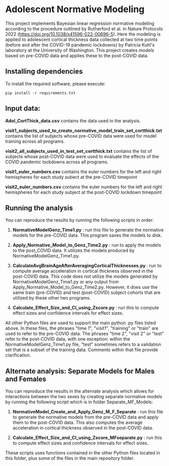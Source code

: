 # Adolescent Normative Modeling

This project implements Bayesian linear regression normative modeling according to the procedure outlined by Rutherford et al. in Nature Protocols 2022 (https://doi.org/10.1038/s41596-022-00696-5).
Here the modeling is applied to adolescent cortical thickness data collected at two time points (before and after the COVID-19 pandemic lockdowns) by Patricia Kuhl's laboratory at the University of Washington.
This project creates models based on pre-COVID data and applies these to the post-COVID data.

## Installing dependencies

To install the required software, please execute:

    pip install -r requirements.txt

## Input data:

**Adol_CortThick_data.csv** contains the data used in the analysis.

**visit1_subjects_used_to_create_normative_model_train_set_cortthick.txt** contains the list of subjects whose pre-COVID data were used for model training across all programs.

**visit2_all_subjects_used_in_test_set_cortthick.txt** contains the list of subjects whose post-COVID data were used to evaluate the effects of the COVID pandemic lockdowns across all programs.

**visit1_euler_numbers.csv** contains the euler numbers for the left and right hemispheres for each study subect at the pre-COVID timepoint

**visit2_euler_numbers.csv** contains the euler numbers for the left and right hemispheres for each study subject at the post-COVID lockdown timepoint

## Running the analysis

You can reproduce the results by running the following scripts in order:

1. **NormativeModelGenz_Time1.py** : run this file to generate the normative models for the pre-COVID data. This program saves the models to disk.

2. **Apply_Normative_Model_to_Genz_Time2.py** : run to apply the models to the post_COVID data. It utilizes the models produced by NormativeModelGenz_Time1.py.

3. **CalculateAvgBrainAgeAfterAveragingCorticalThicknesses.py** : run to compute average acceleration in cortical thickness observed in the post-COVID data. This code does not utilize the models generated by NormativeModelGenz_Time1.py or any output from Apply_Normative_Model_to_Genz_Time2.py. However, it does use the same train (pre-COVID) and test (post-COVID) subject cohorts that are  utilized by these other two programs.

4. **Calculate_Effect_Size_and_CI_using_Zscore.py** : run this to compute effect sizes and confidence intervals for effect sizes.

All other Python files are used to support the main python .py files listed
above. In these files, the phrases "time 1", "visit1", "training" or "train"
are used to refer to the pre-COVID data. The phrases "time 2", "visit 2" or
"test" refer to the post-COVID data, with one exception: within the
NormativeModelGenz_Time1.py file, "test" sometimes refers to a validation set
that is a subset of the training data. Comments within that file provide
clarification.

## Alternate analysis: Separate Models for Males and Females

You can reproduce the results in the alternate analysis which allows for interactions between the two sexes by creating separate normative models by running the following script which is in folder Separate_MF_Models:

1. **NormativeModel_Create_and_Apply_Genz_M_F_Separate** : run this file to generate the normative models from the pre-COVID data and apply them to the post-COVID data. This also computes the average acceleration in cortical thickness observed in the post-COVID data.

2. **Calculate_Effect_Size_and_CI_using_Zscore_MFseparate.py** : run this to compute effect sizes and confidence intervals for effect sizes.

These scripts uses functions contained in the other Python files located in this folder, plus some of the files in the main repository folder. 